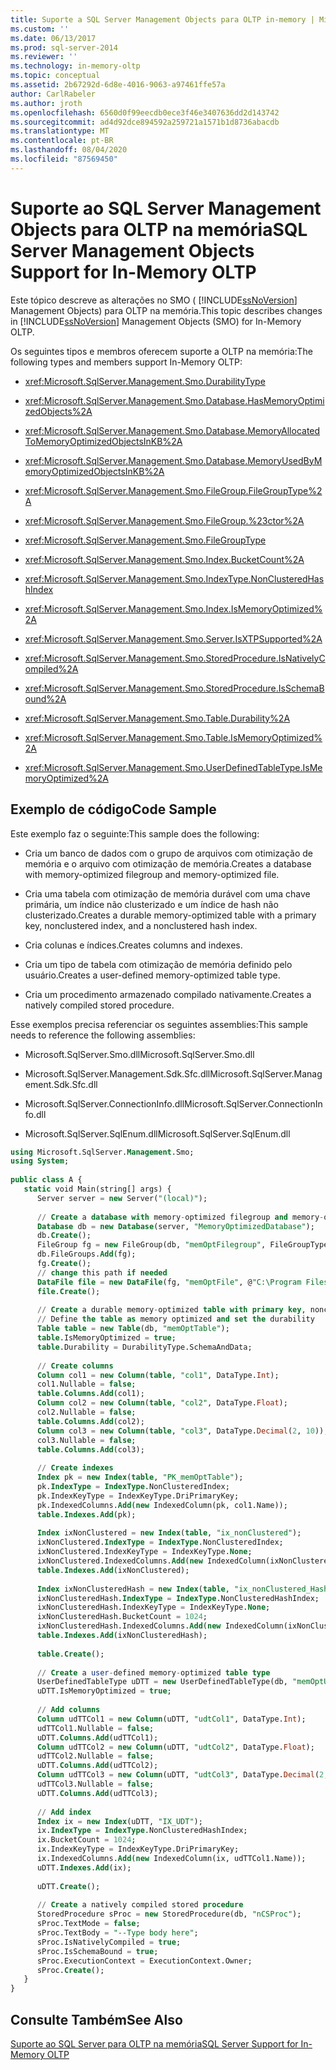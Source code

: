 ```yaml
---
title: Suporte a SQL Server Management Objects para OLTP in-memory | Microsoft Docs
ms.custom: ''
ms.date: 06/13/2017
ms.prod: sql-server-2014
ms.reviewer: ''
ms.technology: in-memory-oltp
ms.topic: conceptual
ms.assetid: 2b67292d-6d8e-4016-9063-a97461ffe57a
author: CarlRabeler
ms.author: jroth
ms.openlocfilehash: 6560d0f99eecdb0ece3f46e3407636dd2d143742
ms.sourcegitcommit: ad4d92dce894592a259721a1571b1d8736abacdb
ms.translationtype: MT
ms.contentlocale: pt-BR
ms.lasthandoff: 08/04/2020
ms.locfileid: "87569450"
---
```

# <a name="sql-server-management-objects-support-for-in-memory-oltp"></a><span data-ttu-id="e6ba5-102">Suporte ao SQL Server Management Objects para OLTP na memória</span><span class="sxs-lookup"><span data-stu-id="e6ba5-102">SQL Server Management Objects Support for In-Memory OLTP</span></span>
  <span data-ttu-id="e6ba5-103">Este tópico descreve as alterações no SMO ( [!INCLUDE[ssNoVersion](../../includes/ssnoversion-md.md)] Management Objects) para OLTP na memória.</span><span class="sxs-lookup"><span data-stu-id="e6ba5-103">This topic describes changes in [!INCLUDE[ssNoVersion](../../includes/ssnoversion-md.md)] Management Objects (SMO) for In-Memory OLTP.</span></span>  
  
 <span data-ttu-id="e6ba5-104">Os seguintes tipos e membros oferecem suporte a OLTP na memória:</span><span class="sxs-lookup"><span data-stu-id="e6ba5-104">The following types and members support In-Memory OLTP:</span></span>  
  
-   <xref:Microsoft.SqlServer.Management.Smo.DurabilityType>  
  
-   <xref:Microsoft.SqlServer.Management.Smo.Database.HasMemoryOptimizedObjects%2A>  
  
-   <xref:Microsoft.SqlServer.Management.Smo.Database.MemoryAllocatedToMemoryOptimizedObjectsInKB%2A>  
  
-   <xref:Microsoft.SqlServer.Management.Smo.Database.MemoryUsedByMemoryOptimizedObjectsInKB%2A>  
  
-   <xref:Microsoft.SqlServer.Management.Smo.FileGroup.FileGroupType%2A>  
  
-   <xref:Microsoft.SqlServer.Management.Smo.FileGroup.%23ctor%2A>  
  
-   <xref:Microsoft.SqlServer.Management.Smo.FileGroupType>  
  
-   <xref:Microsoft.SqlServer.Management.Smo.Index.BucketCount%2A>  
  
-   <xref:Microsoft.SqlServer.Management.Smo.IndexType.NonClusteredHashIndex>  
  
-   <xref:Microsoft.SqlServer.Management.Smo.Index.IsMemoryOptimized%2A>  
  
-   <xref:Microsoft.SqlServer.Management.Smo.Server.IsXTPSupported%2A>  
  
-   <xref:Microsoft.SqlServer.Management.Smo.StoredProcedure.IsNativelyCompiled%2A>  
  
-   <xref:Microsoft.SqlServer.Management.Smo.StoredProcedure.IsSchemaBound%2A>  
  
-   <xref:Microsoft.SqlServer.Management.Smo.Table.Durability%2A>  
  
-   <xref:Microsoft.SqlServer.Management.Smo.Table.IsMemoryOptimized%2A>  
  
-   <xref:Microsoft.SqlServer.Management.Smo.UserDefinedTableType.IsMemoryOptimized%2A>  
  
## <a name="code-sample"></a><span data-ttu-id="e6ba5-105">Exemplo de código</span><span class="sxs-lookup"><span data-stu-id="e6ba5-105">Code Sample</span></span>  
 <span data-ttu-id="e6ba5-106">Este exemplo faz o seguinte:</span><span class="sxs-lookup"><span data-stu-id="e6ba5-106">This sample does the following:</span></span>  
  
-   <span data-ttu-id="e6ba5-107">Cria um banco de dados com o grupo de arquivos com otimização de memória e o arquivo com otimização de memória.</span><span class="sxs-lookup"><span data-stu-id="e6ba5-107">Creates a database with memory-optimized filegroup and memory-optimized file.</span></span>  
  
-   <span data-ttu-id="e6ba5-108">Cria uma tabela com otimização de memória durável com uma chave primária, um índice não clusterizado e um índice de hash não clusterizado.</span><span class="sxs-lookup"><span data-stu-id="e6ba5-108">Creates a durable memory-optimized table with a primary key, nonclustered index, and a nonclustered hash index.</span></span>  
  
-   <span data-ttu-id="e6ba5-109">Cria colunas e índices.</span><span class="sxs-lookup"><span data-stu-id="e6ba5-109">Creates columns and indexes.</span></span>  
  
-   <span data-ttu-id="e6ba5-110">Cria um tipo de tabela com otimização de memória definido pelo usuário.</span><span class="sxs-lookup"><span data-stu-id="e6ba5-110">Creates a user-defined memory-optimized table type.</span></span>  
  
-   <span data-ttu-id="e6ba5-111">Cria um procedimento armazenado compilado nativamente.</span><span class="sxs-lookup"><span data-stu-id="e6ba5-111">Creates a natively compiled stored procedure.</span></span>  
  
 <span data-ttu-id="e6ba5-112">Esse exemplos precisa referenciar os seguintes assemblies:</span><span class="sxs-lookup"><span data-stu-id="e6ba5-112">This sample needs to reference the following assemblies:</span></span>  
  
-   <span data-ttu-id="e6ba5-113">Microsoft.SqlServer.Smo.dll</span><span class="sxs-lookup"><span data-stu-id="e6ba5-113">Microsoft.SqlServer.Smo.dll</span></span>  
  
-   <span data-ttu-id="e6ba5-114">Microsoft.SqlServer.Management.Sdk.Sfc.dll</span><span class="sxs-lookup"><span data-stu-id="e6ba5-114">Microsoft.SqlServer.Management.Sdk.Sfc.dll</span></span>  
  
-   <span data-ttu-id="e6ba5-115">Microsoft.SqlServer.ConnectionInfo.dll</span><span class="sxs-lookup"><span data-stu-id="e6ba5-115">Microsoft.SqlServer.ConnectionInfo.dll</span></span>  
  
-   <span data-ttu-id="e6ba5-116">Microsoft.SqlServer.SqlEnum.dll</span><span class="sxs-lookup"><span data-stu-id="e6ba5-116">Microsoft.SqlServer.SqlEnum.dll</span></span>  
  
```sql  
using Microsoft.SqlServer.Management.Smo;  
using System;  
  
public class A {  
   static void Main(string[] args) {  
      Server server = new Server("(local)");  
  
      // Create a database with memory-optimized filegroup and memory-optimized file  
      Database db = new Database(server, "MemoryOptimizedDatabase");  
      db.Create();  
      FileGroup fg = new FileGroup(db, "memOptFilegroup", FileGroupType.MemoryOptimizedDataFileGroup);  
      db.FileGroups.Add(fg);  
      fg.Create();  
      // change this path if needed  
      DataFile file = new DataFile(fg, "memOptFile", @"C:\Program Files\Microsoft SQL Server\MSSQL12.MSSQLSERVER\MSSQL\DATA\MSSQLmemOptFileName");  
      file.Create();  
  
      // Create a durable memory-optimized table with primary key, nonclustered index and nonclustered hash index  
      // Define the table as memory optimized and set the durability  
      Table table = new Table(db, "memOptTable");  
      table.IsMemoryOptimized = true;  
      table.Durability = DurabilityType.SchemaAndData;  
  
      // Create columns  
      Column col1 = new Column(table, "col1", DataType.Int);  
      col1.Nullable = false;  
      table.Columns.Add(col1);  
      Column col2 = new Column(table, "col2", DataType.Float);  
      col2.Nullable = false;  
      table.Columns.Add(col2);  
      Column col3 = new Column(table, "col3", DataType.Decimal(2, 10));  
      col3.Nullable = false;  
      table.Columns.Add(col3);  
  
      // Create indexes  
      Index pk = new Index(table, "PK_memOptTable");  
      pk.IndexType = IndexType.NonClusteredIndex;  
      pk.IndexKeyType = IndexKeyType.DriPrimaryKey;  
      pk.IndexedColumns.Add(new IndexedColumn(pk, col1.Name));  
      table.Indexes.Add(pk);  
  
      Index ixNonClustered = new Index(table, "ix_nonClustered");  
      ixNonClustered.IndexType = IndexType.NonClusteredIndex;  
      ixNonClustered.IndexKeyType = IndexKeyType.None;  
      ixNonClustered.IndexedColumns.Add(new IndexedColumn(ixNonClustered, col2.Name));  
      table.Indexes.Add(ixNonClustered);  
  
      Index ixNonClusteredHash = new Index(table, "ix_nonClustered_Hash");  
      ixNonClusteredHash.IndexType = IndexType.NonClusteredHashIndex;  
      ixNonClusteredHash.IndexKeyType = IndexKeyType.None;  
      ixNonClusteredHash.BucketCount = 1024;  
      ixNonClusteredHash.IndexedColumns.Add(new IndexedColumn(ixNonClusteredHash, col3.Name));  
      table.Indexes.Add(ixNonClusteredHash);  
  
      table.Create();  
  
      // Create a user-defined memory-optimized table type  
      UserDefinedTableType uDTT = new UserDefinedTableType(db, "memOptUDTT");  
      uDTT.IsMemoryOptimized = true;  
  
      // Add columns  
      Column udTTCol1 = new Column(uDTT, "udtCol1", DataType.Int);  
      udTTCol1.Nullable = false;  
      uDTT.Columns.Add(udTTCol1);  
      Column udTTCol2 = new Column(uDTT, "udtCol2", DataType.Float);  
      udTTCol2.Nullable = false;  
      uDTT.Columns.Add(udTTCol2);  
      Column udTTCol3 = new Column(uDTT, "udtCol3", DataType.Decimal(2, 10));  
      udTTCol3.Nullable = false;  
      uDTT.Columns.Add(udTTCol3);  
  
      // Add index  
      Index ix = new Index(uDTT, "IX_UDT");  
      ix.IndexType = IndexType.NonClusteredHashIndex;  
      ix.BucketCount = 1024;  
      ix.IndexKeyType = IndexKeyType.DriPrimaryKey;  
      ix.IndexedColumns.Add(new IndexedColumn(ix, udTTCol1.Name));  
      uDTT.Indexes.Add(ix);  
  
      uDTT.Create();  
  
      // Create a natively compiled stored procedure  
      StoredProcedure sProc = new StoredProcedure(db, "nCSProc");  
      sProc.TextMode = false;  
      sProc.TextBody = "--Type body here";  
      sProc.IsNativelyCompiled = true;  
      sProc.IsSchemaBound = true;  
      sProc.ExecutionContext = ExecutionContext.Owner;  
      sProc.Create();  
   }  
}  
```  
  
## <a name="see-also"></a><span data-ttu-id="e6ba5-117">Consulte Também</span><span class="sxs-lookup"><span data-stu-id="e6ba5-117">See Also</span></span>  
 [<span data-ttu-id="e6ba5-118">Suporte ao SQL Server para OLTP na memória</span><span class="sxs-lookup"><span data-stu-id="e6ba5-118">SQL Server Support for In-Memory OLTP</span></span>](sql-server-support-for-in-memory-oltp.md)  
  
  
